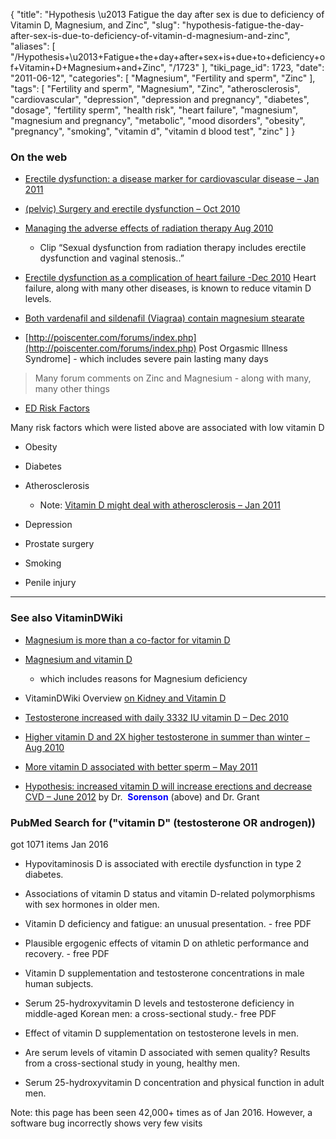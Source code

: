 {
    "title": "Hypothesis \u2013 Fatigue the day after sex is due to deficiency of Vitamin D, Magnesium, and Zinc",
    "slug": "hypothesis-fatigue-the-day-after-sex-is-due-to-deficiency-of-vitamin-d-magnesium-and-zinc",
    "aliases": [
        "/Hypothesis+\u2013+Fatigue+the+day+after+sex+is+due+to+deficiency+of+Vitamin+D+Magnesium+and+Zinc",
        "/1723"
    ],
    "tiki_page_id": 1723,
    "date": "2011-06-12",
    "categories": [
        "Magnesium",
        "Fertility and sperm",
        "Zinc"
    ],
    "tags": [
        "Fertility and sperm",
        "Magnesium",
        "Zinc",
        "atherosclerosis",
        "cardiovascular",
        "depression",
        "depression and pregnancy",
        "diabetes",
        "dosage",
        "fertility sperm",
        "health risk",
        "heart failure",
        "magnesium",
        "magnesium and pregnancy",
        "metabolic",
        "mood disorders",
        "obesity",
        "pregnancy",
        "smoking",
        "vitamin d",
        "vitamin d blood test",
        "zinc"
    ]
}


### On the web

* [Erectile dysfunction: a disease marker for cardiovascular disease – Jan 2011](http://www.ncbi.nlm.nih.gov/pubmed/21135596)

* [(pelvic) Surgery and erectile dysfunction – Oct 2010](http://www.ncbi.nlm.nih.gov/pubmed/20978296)

* [Managing the adverse effects of radiation therapy Aug 2010](http://www.ncbi.nlm.nih.gov/pubmed/20704169)

   * Clip “Sexual dysfunction from radiation therapy includes erectile dysfunction and vaginal stenosis..”

* [Erectile dysfunction as a complication of heart failure -Dec 2010](http://www.ncbi.nlm.nih.gov/pubmed/20665134) Heart failure, along with many other diseases, is known to reduce vitamin D levels.

* [Both vardenafil and sildenafil (Viagraa) contain magnesium stearate](http://www.ordervardenafil.com/vardenafil-vs-sildenafil/)

* [http://poiscenter.com/forums/index.php](http://poiscenter.com/forums/index.php) Post Orgasmic Illness Syndrome] - which includes severe pain lasting many days

> Many forum comments on Zinc and Magnesium - along with many, many other things

* [ED Risk Factors](http://www.freemd.com/erectile-dysfunction/risk-factors.htm)

Many risk factors which were listed above are associated with low vitamin D

* Obesity

* Diabetes

* Atherosclerosis

   * Note: [Vitamin D might deal with atherosclerosis – Jan 2011](/posts/vitamin-d-might-deal-with-atherosclerosis)

* Depression

* Prostate surgery

* Smoking

* Penile injury

---

### See also VitaminDWiki

* [Magnesium is more than a co-factor for vitamin D](/tags/magnesium-is-more-than-a-co-factor-for-vitamin-d.html)

* [Magnesium and vitamin D](/posts/magnesium-and-vitamin-d)

   * which includes reasons for Magnesium deficiency

* VitaminDWiki Overview [on Kidney and Vitamin D](/tags/on-kidney-and-vitamin-d.html)

* [Testosterone increased with daily 3332 IU vitamin D – Dec 2010](/tags/testosterone-increased-with-daily-3332-iu-vitamin-d-dec-2010.html)

* [Higher vitamin D and 2X higher testosterone in summer than winter – Aug 2010](/posts/higher-vitamin-d-and-2x-higher-testosterone-in-summer-than-winter)

* [More vitamin D associated with better sperm – May 2011](/posts/more-vitamin-d-associated-with-better-sperm)

* [Hypothesis: increased vitamin D will increase erections and decrease CVD – June 2012](/posts/hypothesis-increased-vitamin-d-will-increase-erections-and-decrease-cvd) by Dr.  **<span style="color:#00F;">Sorenson</span>**  (above) and Dr. Grant

### PubMed Search for ("vitamin D" (testosterone OR androgen))   
 got 1071 items Jan 2016

* Hypovitaminosis D is associated with erectile dysfunction in type 2 diabetes.

* Associations of vitamin D status and vitamin D-related polymorphisms with sex hormones in older men.

* Vitamin D deficiency and fatigue: an unusual presentation. - free PDF

* Plausible ergogenic effects of vitamin D on athletic performance and recovery. - free PDF

* Vitamin D supplementation and testosterone concentrations in male human subjects.

* Serum 25-hydroxyvitamin D levels and testosterone deficiency in middle-aged Korean men: a cross-sectional study.- free PDF

* Effect of vitamin D supplementation on testosterone levels in men.

* Are serum levels of vitamin D associated with semen quality? Results from a cross-sectional study in young, healthy men.

* Serum 25-hydroxyvitamin D concentration and physical function in adult men.

Note: this page has been seen 42,000+ times as of Jan 2016. However, a software bug incorrectly shows very few visits